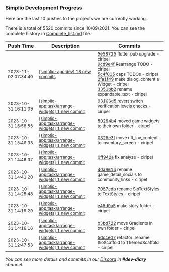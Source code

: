 
### Simplio Development Progress

Here are the last 10 pushes to the projects we are currently working.

There is a total of 5520 commits since 10/09/2021. You can see the complete history in
 [Complete_list.md](Complete_list.md) file.

| Push Time | Description | Commits |
| --- | --- | --- |
| <sub>2023-11-02 07:34:40</sub> | <sub>[[simplio-app:dev] 18 new commits](https://github.com/SimplioOfficial/simplio-app/compare/6d9126b0c610...91c6fdc3766a)</sub> | <sub>[5e58725](https://github.com/SimplioOfficial/simplio-app/commit/5e5872539b1d991cece134e5aeab64f7951fd0d2) flutter pub upgrade - ciripel<br>[9cd9e4f](https://github.com/SimplioOfficial/simplio-app/commit/9cd9e4f75146708af51356927d6b29d8ee47d22f) Rearrange TODO - ciripel<br>[5c4f015](https://github.com/SimplioOfficial/simplio-app/commit/5c4f0155cf9f063f9270540ac18aa8a98443b6cd) caps TODOs - ciripel<br>[2fa1f49](https://github.com/SimplioOfficial/simplio-app/commit/2fa1f495d40fc5ce5d2b96b19ae54168012a4c1d) make dialog_content a Widget - ciripel<br>[3351bb2](https://github.com/SimplioOfficial/simplio-app/commit/3351bb2bff528573b83e7c89f869ce3ce32353e0) rename expandable_text - ciripel</sub> |
| <sub>2023-10-31 16:11:09</sub> | <sub>[[simplio-app:task/arrange-widgets] 1 new commit](https://github.com/SimplioOfficial/simplio-app/commit/93166d5257072278b00af2618e2fda10f9b94bac)</sub> | <sub>[93166d5](https://github.com/SimplioOfficial/simplio-app/commit/93166d5257072278b00af2618e2fda10f9b94bac) revert switch verification levels checks - ciripel</sub> |
| <sub>2023-10-31 15:58:55</sub> | <sub>[[simplio-app:task/arrange-widgets] 1 new commit](https://github.com/SimplioOfficial/simplio-app/commit/50294b40f922622f6f1f70f5fbf04c5c254a8728)</sub> | <sub>[50294b4](https://github.com/SimplioOfficial/simplio-app/commit/50294b40f922622f6f1f70f5fbf04c5c254a8728) moved game widgets to their own folder - ciripel</sub> |
| <sub>2023-10-31 15:46:33</sub> | <sub>[[simplio-app:task/arrange-widgets] 1 new commit](https://github.com/SimplioOfficial/simplio-app/commit/0325e3f889b24399b11c7e1c52af30fec2373e63)</sub> | <sub>[0325e3f](https://github.com/SimplioOfficial/simplio-app/commit/0325e3f889b24399b11c7e1c52af30fec2373e63) move nft_inv_content to inventory_screen - ciripel</sub> |
| <sub>2023-10-31 14:48:37</sub> | <sub>[[simplio-app:task/arrange-widgets] 1 new commit](https://github.com/SimplioOfficial/simplio-app/commit/0ff942a30d7c80d37fbcc4edc0a8aa9233ee4dab)</sub> | <sub>[0ff942a](https://github.com/SimplioOfficial/simplio-app/commit/0ff942a30d7c80d37fbcc4edc0a8aa9233ee4dab) fix analyze - ciripel</sub> |
| <sub>2023-10-31 14:41:20</sub> | <sub>[[simplio-app:task/arrange-widgets] 1 new commit](https://github.com/SimplioOfficial/simplio-app/commit/40a961434d93c4e4d1db861fe3e8886f56303048)</sub> | <sub>[40a9614](https://github.com/SimplioOfficial/simplio-app/commit/40a961434d93c4e4d1db861fe3e8886f56303048) rename game_detail_socials to community_links - ciripel</sub> |
| <sub>2023-10-31 14:25:48</sub> | <sub>[[simplio-app:task/arrange-widgets] 1 new commit](https://github.com/SimplioOfficial/simplio-app/commit/7057cdb4bc735af3634253f1d28e946043a8a392)</sub> | <sub>[7057cdb](https://github.com/SimplioOfficial/simplio-app/commit/7057cdb4bc735af3634253f1d28e946043a8a392) rename SioTextStyles to TextStyles - ciripel</sub> |
| <sub>2023-10-31 14:19:29</sub> | <sub>[[simplio-app:task/arrange-widgets] 1 new commit](https://github.com/SimplioOfficial/simplio-app/commit/e45d9a53277180f89f886bbbed9e0a0fed7a3f38)</sub> | <sub>[e45d9a5](https://github.com/SimplioOfficial/simplio-app/commit/e45d9a53277180f89f886bbbed9e0a0fed7a3f38) make story folder - ciripel</sub> |
| <sub>2023-10-31 14:16:16</sub> | <sub>[[simplio-app:task/arrange-widgets] 1 new commit](https://github.com/SimplioOfficial/simplio-app/commit/b3bd722864b9dc5bd254fbdbe8726c93ba3058f6)</sub> | <sub>[b3bd722](https://github.com/SimplioOfficial/simplio-app/commit/b3bd722864b9dc5bd254fbdbe8726c93ba3058f6) move Gradients in own folder - ciripel</sub> |
| <sub>2023-10-31 12:47:53</sub> | <sub>[[simplio-app:task/arrange-widgets] 1 new commit](https://github.com/SimplioOfficial/simplio-app/commit/5dc4e077d8e5eb4ecf480d4e058fd983bef18bb5)</sub> | <sub>[5dc4e07](https://github.com/SimplioOfficial/simplio-app/commit/5dc4e077d8e5eb4ecf480d4e058fd983bef18bb5) refactor: rename SioScaffold to ThemedScaffold - ciripel</sub> |

_You can see more details and commits in our [Discord](https://discord.gg/aKhjuwZmdP) in **#dev-diary** channel._
